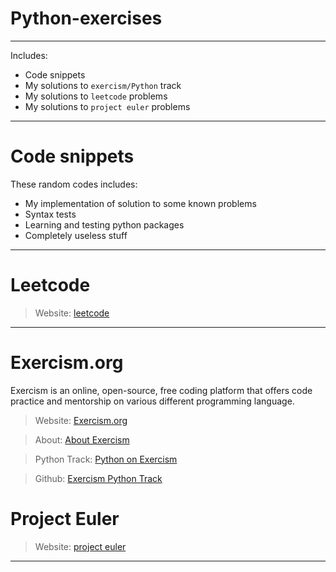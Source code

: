 # Python-exercises

---

Includes:
  - Code snippets
  - My solutions to `exercism/Python` track
  - My solutions to `leetcode` problems 
  - My solutions to `project euler` problems
---

# Code snippets

These random codes includes:
  - My implementation of solution to some known problems
  - Syntax tests
  - Learning and testing python packages
  - Completely useless stuff 

---

# Leetcode

> Website: [leetcode](https://leetcode.com/)

---

# Exercism.org

Exercism is an online, open-source, free coding platform that offers code practice and mentorship on various different programming language. 


> Website: [Exercism.org](https://exercism.org/)

> About: [About Exercism](https://exercism.org/about)

> Python Track: [Python on Exercism](https://exercism.org/tracks/python)

> Github: [Exercism Python Track](https://github.com/exercism/python)

# Project Euler

> Website: [project euler](https://projecteuler.net/)

---

